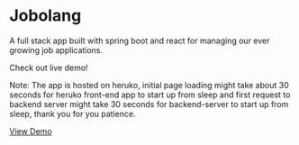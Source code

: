 <h1>Jobolang </h1>
  
<p>A full stack app built with spring boot and react for managing our ever growing job applications. </p>
  
  
<p>Check out live demo!</p>
<p> Note: The app is hosted on heruko, initial page loading might take about 30 seconds for heruko front-end app to start up from sleep and first request to backend server might take 30 seconds for backend-server to start up from sleep, thank you for you patience.</p>
<a href="https://jobolang.herokuapp.com/">View Demo</a>
